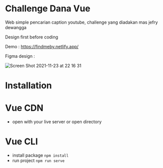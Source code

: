 # Challenge Dana Vue

Web simple pencarian caption youtube, challenge yang diadakan mas jefry dewangga

Design first before coding

Demo : https://findmeby.netlify.app/

Figma design :

![Screen Shot 2021-11-23 at 22 16 31](https://user-images.githubusercontent.com/58780032/143051205-fdfcdd86-a5bf-4249-a92d-e1e82279487a.png)

# Installation
# Vue CDN
- open with your live server or open directory

# Vue CLI
- install package `npm install`
- run project `npm run serve`
  

